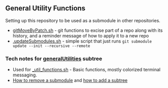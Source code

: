 ## General Utility Functions

Setting up this repository to be used as a submodule in other
repositories.

* [gitMoveByPatch.sh](gitMoveByPatch.sh) - git functions to excise
  part of a repo along with its history, and a reminder message of how
  to apply it to a new repo
* [.updateSubmodules.sh](.updateSubmodules.sh) - simple script that just runs
  `git submodule update --init --recursive --remote`

### Tech notes for [generalUtilities][gu] subtree

* Used for [_util_functions.sh][uf] - Basic functions, mostly
  colorized terminal messaging.
* [How to remove a submodule][smrm] and [how to add a subtree][stadd]

[gu]: https://github.com/VCF/generalUtilities
[uf]: https://github.com/VCF/generalUtilities/blob/master/_util_functions.sh
[smrm]: https://stackoverflow.com/questions/1260748/how-do-i-remove-a-submodule/36593218#36593218
[stadd]: https://www.atlassian.com/git/tutorials/git-subtree
